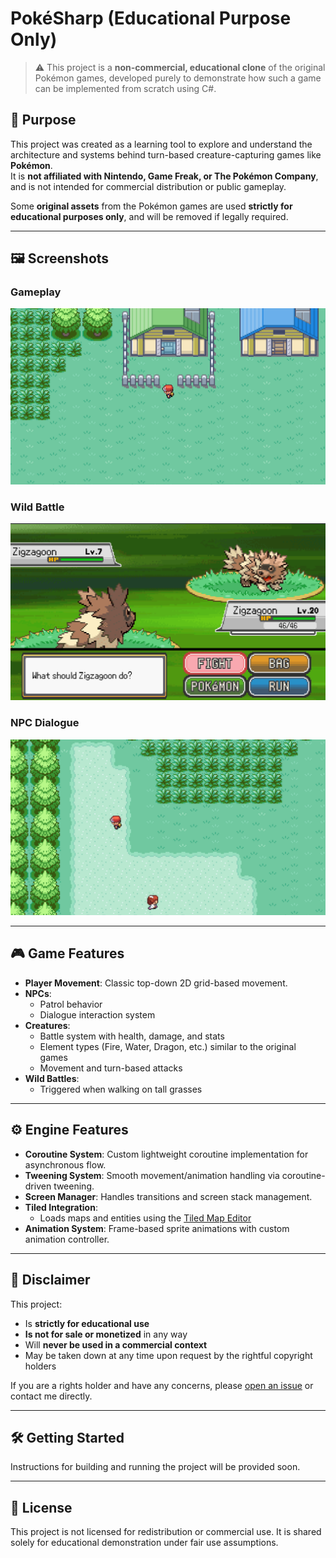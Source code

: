 # PokéSharp (Educational Purpose Only)

> ⚠️ This project is a **non-commercial, educational clone** of the original Pokémon games, developed purely to demonstrate how such a game can be implemented from scratch using C#.

## 🧠 Purpose

This project was created as a learning tool to explore and understand the architecture and systems behind turn-based creature-capturing games like **Pokémon**.  
It is **not affiliated with Nintendo, Game Freak, or The Pokémon Company**, and is not intended for commercial distribution or public gameplay.

Some **original assets** from the Pokémon games are used **strictly for educational purposes only**, and will be removed if legally required.

---

## 🖼️ Screenshots

### Gameplay
![Player walking in zone](assets/overworld.png)

### Wild Battle
![Wild battle system](assets/battle.png)

### NPC Dialogue
![NPC system with patrol and interaction](assets/npcs.png)

---

## 🎮 Game Features

- **Player Movement**: Classic top-down 2D grid-based movement.
- **NPCs**:
  - Patrol behavior
  - Dialogue interaction system
- **Creatures**:
  - Battle system with health, damage, and stats
  - Element types (Fire, Water, Dragon, etc.) similar to the original games
  - Movement and turn-based attacks
- **Wild Battles**:
  - Triggered when walking on tall grasses

---

## ⚙️ Engine Features

- **Coroutine System**: Custom lightweight coroutine implementation for asynchronous flow.
- **Tweening System**: Smooth movement/animation handling via coroutine-driven tweening.
- **Screen Manager**: Handles transitions and screen stack management.
- **Tiled Integration**:
  - Loads maps and entities using the [Tiled Map Editor](https://www.mapeditor.org/)
- **Animation System**: Frame-based sprite animations with custom animation controller.

---

## 🚫 Disclaimer

This project:
- Is **strictly for educational use**
- **Is not for sale or monetized** in any way
- Will **never be used in a commercial context**
- May be taken down at any time upon request by the rightful copyright holders

If you are a rights holder and have any concerns, please [open an issue](https://github.com/) or contact me directly.

---

## 🛠️ Getting Started

Instructions for building and running the project will be provided soon.

---

## 📜 License

This project is not licensed for redistribution or commercial use. It is shared solely for educational demonstration under fair use assumptions.
